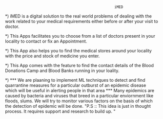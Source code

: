                                                       iMED

*) iMED is a digital solution to the real world problems of dealing with the work related to your medical requirements either before or after your visit to doctor.

*) This Apps facilitates you to choose from a list of doctors present in your locality to contact or fix an Appointment.

*) This App also helps you to find the medical stores around your locality with the price and stock of medicine you enter.

*) This App comes with the feature to find the contact details of the Blood Donations Camp and Blood Banks running in your loality.

*) *** We are plaaning to implement ML techniques to detect and find quarrantine measures for a particular outburst of an epidemic disease which will be useful in alerting people in that area ***
    Many epidemics are caused by bacteria and viruses that breed in a particular enviornment like floods, slums. We will try to monitor various factors on the basis of which the detection of epidemic will be done.
    "P.S :: This idea is just in thought process. It requires support and research to build up. "
